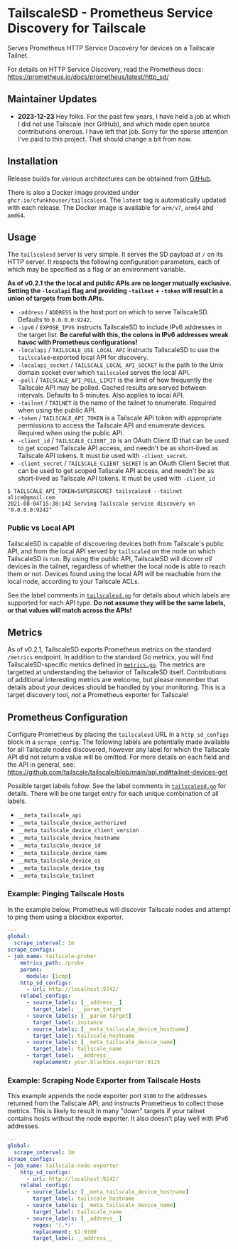 # TailscaleSD - Prometheus Service Discovery for Tailscale

Serves Prometheus HTTP Service Discovery for devices on a Tailscale Tailnet.

For details on HTTP Service Discovery, read the Prometheus docs:
<https://prometheus.io/docs/prometheus/latest/http_sd/>

## Maintainer Updates

- **2023-12-23** Hey folks. For the past few years, I have held a job at which I
  did not use Tailscale (nor GitHub), and which made open source contributions
  onerous. I have left that job. Sorry for the sparse attention I've paid to
  this project. That should change a bit from now.

## Installation

Release builds for various architectures can be obtained from
[GitHub](https://github.com/cfunkhouser/tailscalesd/releases/latest).

There is also a
Docker image provided under `ghcr.io/cfunkhouser/tailscalesd`. The `latest` tag
is automatically updated with each release. The Docker image is available for
`arm/v7`, `arm64` and `amd64`.

## Usage

The `tailscalesd` server is very simple. It serves the SD payload at `/` on its
HTTP server. It respects the following configuration parameters, each of which
may be specified as a flag or an environment variable.

**As of v0.2.1 the the local and public APIs are no longer mutually exclusive.
Setting the `-localapi` flag and providing `-tailnet` + `-token` will result in
a union of targets from both APIs.**

- `-address` / `ADDRESS` is the host:port on which to serve TailscaleSD.
  Defaults to `0.0.0.0:9242`.
- `-ipv6` / `EXPOSE_IPV6` instructs TailscaleSD to include IPv6 addresses in the
  target list. **Be careful with this, the colons in IPv6 addresses wreak havoc
  with Prometheus configurations!**
- `-localapi` / `TAILSCALE_USE_LOCAL_API` instructs TailscaleSD to use the
  `tailscaled`-exported local API for discovery.
- `-localapi_socket` / `TAILSCALE_LOCAL_API_SOCKET` is the path to the Unix
  domain socket over which `tailscaled` serves the local API.
- `-poll` / `TAILSCALE_API_POLL_LIMIT` is the limit of how frequently the
  Tailscale API may be polled. Cached results are served between intervals.
  Defaults to 5 minutes. Also applies to local API.
- `-tailnet` / `TAILNET` is the name of the tailnet to enumerate. Required
  when using the public API.
- `-token` / `TAILSCALE_API_TOKEN` is a Tailscale API token with appropriate
  permissions to access the Tailscale API and enumerate devices. Required when
  using the public API.
- `-client_id` / `TAILSCALE_CLIENT_ID` is an OAuth Client ID that can be used to
  get scoped Tailscale API access, and needn't be as short-lived as Tailscale
  API tokens. It must be used with `-client_secret`.
- `-client_secret` / `TAILSCALE_CLIENT_SECRET` is an OAuth Client Secret that
  can be used to get scoped Tailscale API access, and needn't be as short-lived
  as Tailscale API tokens. It must be used with `-client_id`

```console
$ TAILSCALE_API_TOKEN=SUPERSECRET tailscalesd --tailnet alice@gmail.com
2021-08-04T15:38:14Z Serving Tailscale service discovery on "0.0.0.0:9242"
```

### Public vs Local API

TailscaleSD is capable of discovering devices both from Tailscale's public API,
and from the local API served by `tailscaled` on the node on which TailscaleSD
is run. By using the public API, TailscaleSD will dicover _all_ devices in the
tailnet, regardless of whether the local node is able to reach them or not.
Devices found using the local API will be reachable from the local node,
according to your Tailscale ACLs.

See the label comments in [`tailscalesd.go`](./tailscalesd.go) for details about
which labels are supported for each API type. **Do not assume they will be the
same labels, or that values will match across the APIs!**

## Metrics

As of v0.2.1, TailscaleSD exports Prometheus metrics on the standard `/metrics`
endpoint. In addition to the standard Go metrics, you will find
TailscaleSD-specific metrics defined in [`metrics.go`](./metrics.go). The
metrics are targetted at understanding the behavior of TailscaleSD itself.
Contributions of additional interesting metrics are welcome, but please remember
that details about your devices should be handled by your monitoring. This is a
target discovery tool, _not_ a Prometheus exporter for Tailscale!

## Prometheus Configuration

Configure Prometheus by placing the `tailscalesd` URL in a `http_sd_configs`
block in a `scrape_config`. The following labels are potentially made available
for all Tailscale nodes discovered, however any label for which the Tailscale
API did not return a value will be omitted. For more details on each field and
the API in general, see:
<https://github.com/tailscale/tailscale/blob/main/api.md#tailnet-devices-get>

Possible target labels follow. See the label comments in
[`tailscalesd.go`](./tailscalesd.go) for details. There will be one target entry
for each unique combination of all labels.

- `__meta_tailscale_api`
- `__meta_tailscale_device_authorized`
- `__meta_tailscale_device_client_version`
- `__meta_tailscale_device_hostname`
- `__meta_tailscale_device_id`
- `__meta_tailscale_device_name`
- `__meta_tailscale_device_os`
- `__meta_tailscale_device_tag`
- `__meta_tailscale_tailnet`

### Example: Pinging Tailscale Hosts

In the example below, Prometheus will discover Tailscale nodes and attempt to
ping them using a blackbox exporter.

```yaml
---
global:
  scrape_interval: 1m
scrape_configs:
- job_name: tailscale-prober
    metrics_path: /probe
    params:
      module: [icmp]
    http_sd_configs:
      - url: http://localhost:9242/
    relabel_configs:
      - source_labels: [__address__]
        target_label: __param_target
      - source_labels: [__param_target]
        target_label: instance
      - source_labels: [__meta_tailscale_device_hostname]
        target_label: tailscale_hostname
      - source_labels: [__meta_tailscale_device_name]
        target_label: tailscale_name
      - target_label: __address__
        replacement: your.blackbox.exporter:9115
```

### Example: Scraping Node Exporter from Tailscale Hosts

This example appends the node exporter port `9100` to the addresses returned
from the Tailscale API, and instructs Prometheus to collect those metrics. This
is likely to result in many "down" targets if your tailnet contains hosts
without the node exporter. It also doesn't play well with IPv6 addresses.

```yaml
---
global:
  scrape_interval: 1m
scrape_configs:
- job_name: tailscale-node-exporter
    http_sd_configs:
      - url: http://localhost:9242/
    relabel_configs:
      - source_labels: [__meta_tailscale_device_hostname]
        target_label: tailscale_hostname
      - source_labels: [__meta_tailscale_device_name]
        target_label: tailscale_name
      - source_labels: [__address__]
        regex: '(.*)'
        replacement: $1:9100
        target_label: __address__
```
